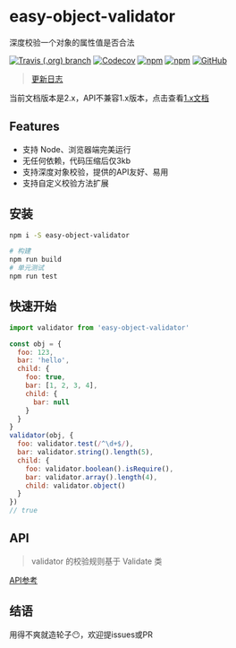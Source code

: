 # easy-object-validator
深度校验一个对象的属性值是否合法


[![Travis (.org) branch](https://img.shields.io/travis/peakchen90/easy-object-validator/master.svg)](https://travis-ci.org/peakchen90/easy-object-validator)
[![Codecov](https://img.shields.io/codecov/c/github/peakchen90/easy-object-validator.svg)](https://codecov.io/gh/peakchen90/easy-object-validator)
[![npm](https://img.shields.io/npm/v/easy-object-validator.svg)](https://www.npmjs.com/package/easy-object-validator)
[![npm](https://img.shields.io/npm/dt/easy-object-validator.svg)](https://www.npmjs.com/package/easy-object-validator)
[![GitHub](https://img.shields.io/github/license/mashape/apistatus.svg)](https://github.com/peakchen90/easy-object-validator/blob/master/LICENSE)


> [更新日志](./CHANGELOG.md)

当前文档版本是2.x，API不兼容1.x版本，点击查看[1.x文档](https://github.com/peakchen90/easy-object-validator/blob/1.x/README.md)

## Features
- 支持 Node、浏览器端完美运行
- 无任何依赖，代码压缩后仅3kb
- 支持深度对象校验，提供的API友好、易用
- 支持自定义校验方法扩展

## 安装
```bash
npm i -S easy-object-validator

# 构建
npm run build
# 单元测试
npm run test
```

## 快速开始
```js
import validator from 'easy-object-validator'

const obj = {
  foo: 123,
  bar: 'hello',
  child: {
    foo: true,
    bar: [1, 2, 3, 4],
    child: {
      bar: null
    }
  }
}
validator(obj, {
  foo: validator.test(/^\d+$/),
  bar: validator.string().length(5),
  child: {
    foo: validator.boolean().isRequire(),
    bar: validator.array().length(4),
    child: validator.object()
  }
})
// true
```

## API

> validator 的校验规则基于 Validate 类

[API参考](./docs/globals.html)

## 结语
用得不爽就造轮子😶，欢迎提issues或PR
